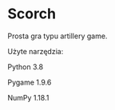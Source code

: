 # Scorch

Prosta gra typu artillery game.

Użyte narzędzia:

Python 3.8

Pygame 1.9.6

NumPy 1.18.1
